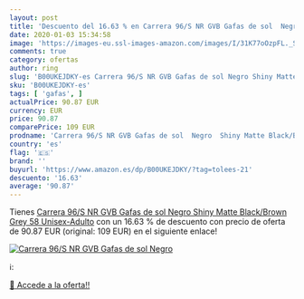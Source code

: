 ```yaml
---
layout: post
title: 'Descuento del 16.63 % en Carrera 96/S NR GVB Gafas de sol  Negro '
date: 2020-01-03 15:34:58
image: 'https://images-eu.ssl-images-amazon.com/images/I/31K77oOzpFL._SL400_.jpg'
comments: true
category: ofertas
author: ring
slug: 'B00UKEJDKY-es Carrera 96/S NR GVB Gafas de sol Negro Shiny Matte...'
sku: 'B00UKEJDKY-es'
tags: [ 'gafas', ]
actualPrice: 90.87 EUR
currency: EUR
price: 90.87
comparePrice: 109 EUR
prodname: 'Carrera 96/S NR GVB Gafas de sol  Negro  Shiny Matte Black/Brown Grey   58 Unisex-Adulto'
country: 'es'
flag: '🇪🇸'
brand: ''
buyurl: 'https://www.amazon.es/dp/B00UKEJDKY/?tag=tolees-21'
descuento: '16.63'
average: '90.87'
---
```


Tienes [Carrera 96/S NR GVB Gafas de sol  Negro  Shiny Matte Black/Brown Grey   58 Unisex-Adulto](https://www.amazon.es/dp/B00UKEJDKY/?tag=tolees-21) con un 16.63 % de descuento con precio de oferta de 90.87 EUR (original: 109 EUR) en el siguiente enlace!

[![Carrera 96/S NR GVB Gafas de sol  Negro ](https://images-eu.ssl-images-amazon.com/images/I/31K77oOzpFL._SL400_.jpg)](https://www.amazon.es/dp/B00UKEJDKY/?tag=tolees-21)

ℹ️:


[🛒 Accede a la oferta!!](https://www.amazon.es/dp/B00UKEJDKY/?tag=tolees-21)

